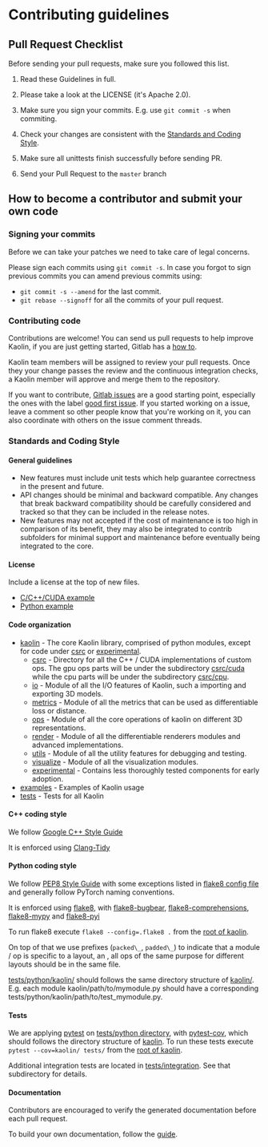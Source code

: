 # Contributing guidelines

## Pull Request Checklist

Before sending your pull requests, make sure you followed this list.

1) Read these Guidelines in full.

2) Please take a look at the LICENSE (it's Apache 2.0).

3) Make sure you sign your commits. E.g. use ``git commit -s`` when commiting.

4) Check your changes are consistent with the [Standards and Coding Style](CONTRIBUTING.md#standards-and-coding-style).

5) Make sure all unittests finish successfully before sending PR.

6) Send your Pull Request to the `master` branch

## How to become a contributor and submit your own code

### Signing your commits
Before we can take your patches we need to take care of legal concerns.

Please sign each commits using ``git commit -s``.
In case you forgot to sign previous commits you can amend previous commits using:
* ``git commit -s --amend`` for the last commit.
* ``git rebase --signoff`` for all the commits of your pull request.

### Contributing code
Contributions are welcome!
You can send us pull requests to help improve Kaolin, if you are just getting started, Gitlab has a [how to](https://docs.gitlab.com/ee/user/project/merge_requests/creating_merge_requests.html).

Kaolin team members will be assigned to review your pull requests. Once they your change passes the review and the continuous integration checks, a Kaolin member will approve and merge them to the repository.

If you want to contribute, [Gitlab issues](https://gitlab-master.nvidia.com/Toronto_DL_Lab/kaolin-reformat/-/issues) are a good starting point, especially the ones with the label [good first issue](https://gitlab-master.nvidia.com/Toronto_DL_Lab/kaolin-reformat/-/issues?scope=all&utf8=%E2%9C%93&state=opened&label_name[]=good%20first%20issue). If you started working on a issue, leave a comment so other people know that you're working on it, you can also coordinate with others on the issue comment threads.

### Standards and Coding Style
#### General guidelines
* New features must include unit tests which help guarantee correctness in the present and future.
* API changes should be minimal and backward compatible. Any changes that break backward compatibility should be carefully considered and tracked so that they can be included in the release notes.
* New features may not accepted if the cost of maintenance is too high in comparison of its benefit, they may also be integrated to contrib subfolders for minimal support and maintenance before eventually being integrated to the core.

#### License
Include a license at the top of new files.

* [C/C++/CUDA example](example_license.cpp)
* [Python example](examples_license.py)

#### Code organization
* [kaolin](kaolin/) - The core Kaolin library, comprised of python modules, 
except for code under [csrc](kaolin/csrc) or [experimental](kaolin/experimental).
  * [csrc](kaolin/csrc/) - Directory for all the C++ / CUDA implementations of custom ops.
    The gpu ops parts will be under the subdirectory [csrc/cuda](kaolin/csrc/cuda)
    while the cpu parts will be under the subdirectory [csrc/cpu](kaolin/csrc/cpu).
  * [io](kaolin/io/) - Module of all the I/O features of Kaolin, such a importing and exporting 3D models.
  * [metrics](kaolin/metrics) - Module of all the metrics that can be used as differentiable loss or distance.
  * [ops](kaolin/ops/) - Module of all the core operations of kaolin on different 3D representations.
  * [render](kaolin/render/) - Module of all the differentiable renderers modules and advanced implementations.
  * [utils](kaolin/utils/) - Module of all the utility features for debugging and testing.
  * [visualize](kaolin/visualize/) - Module of all the visualization modules.
  * [experimental](kaolin/experimental/) - Contains less thoroughly tested components for early adoption.
* [examples](examples/) - Examples of Kaolin usage
* [tests](tests/) - Tests for all Kaolin

#### C++ coding style
We follow [Google C++ Style Guide](https://google.github.io/styleguide/cppguide.html)

It is enforced using [Clang-Tidy](https://clang.llvm.org/extra/clang-tidy/index.html)

#### Python coding style
We follow [PEP8 Style Guide](https://www.python.org/dev/peps/pep-0008/) with some exceptions listed in [flake8 config file](https://gitlab-master.nvidia.com/Toronto_DL_Lab/kaolin-reformat/.flake8) and generally follow PyTorch naming conventions.

It is enforced using [flake8](https://pypi.org/project/flake8/), with [flake8-bugbear](https://pypi.org/project/flake8-bugbear/), [flake8-comprehensions](https://pypi.org/project/flake8-comprehensions/), [flake8-mypy](https://pypi.org/project/flake8-mypy/) and [flake8-pyi](https://pypi.org/project/flake8-pyi/)

To run flake8 execute ``flake8 --config=.flake8 .`` from the [root of kaolin](https://gitlab-master.nvidia.com/Toronto_DL_Lab/kaolin-reformat).

On top of that we use prefixes (``packed\_``, ``padded\_``) to indicate that a module / op is specific to a layout, an , all ops of the same purpose for different layouts should be in the same file.

[tests/python/kaolin/](tests/python/kaolin) should follows the same directory structure of [kaolin/](kaolin/). E.g. each module kaolin/path/to/mymodule.py should have a corresponding tests/python/kaolin/path/to/test\_mymodule.py.

#### Tests
We are applying [pytest](https://docs.pytest.org/en/latest/) on [tests/python directory](tests/python/), with [pytest-cov](https://pytest-cov.readthedocs.io/en/latest/), which should follows the directory structure of [kaolin](kaolin/).
To run these tests execute ``pytest --cov=kaolin/ tests/`` from the [root of kaolin](https://gitlab-master.nvidia.com/Toronto_DL_Lab/kaolin-reformat).

Additional integration tests are located in [tests/integration](tests/integration).
See that subdirectory for details.

#### Documentation
Contributors are encouraged to verify the generated documentation before each pull request.

To build your own documentation, follow the [guide](docs/README.md).
